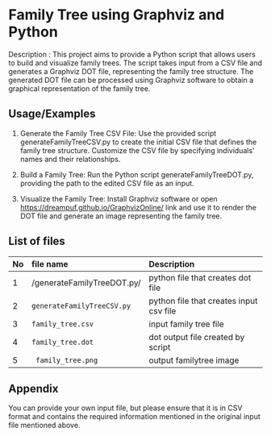 
# Family Tree using Graphviz and Python

Description : This project aims to provide a Python script that allows users to build and visualize family trees. The script takes input from a CSV file and generates a Graphviz DOT file, representing the family tree structure. The generated DOT file can be processed using Graphviz software to obtain a graphical representation of the family tree.







## Usage/Examples

1. Generate the Family Tree CSV File: Use the provided script generateFamilyTreeCSV.py  to create the initial CSV file that defines the family tree structure. Customize the CSV file by specifying individuals' names and their relationships.

2. Build a Family Tree: Run the Python script generateFamilyTreeDOT.py, providing the path to the edited CSV file as an input.

3. Visualize the Family Tree: Install Graphviz software or open https://dreampuf.github.io/GraphvizOnline/ link  and use it to render the DOT file and generate an image representing the family tree.


## List of files



| No | file name                | Description                |
| :--| :------------------------| :------------------------- |
|  1 | /generateFamilyTreeDOT.py/| python file that creates dot file |
|  2 | `generateFamilyTreeCSV.py` | python file that creates input csv file| 
| 3  |   `family_tree.csv` | input family tree file|
|4| `family_tree.dot`| dot output file created by script|
|5| ` family_tree.png`| output familytree image|


## Appendix

You can provide your own input file, but please ensure that it is in CSV format and contains the required information mentioned in the original input file mentioned above.

